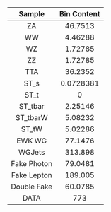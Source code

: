 |Sample|Bin Content| 
|:-----------:|:-----------:| 
|ZA|46.7513| 
|WW|4.46288| 
|WZ|1.72785| 
|ZZ|1.72785| 
|TTA|36.2352| 
|ST_s|0.0728381| 
|ST_t|0| 
|ST_tbar|2.25146| 
|ST_tbarW|5.08232| 
|ST_tW|5.02286| 
|EWK WG|77.1476| 
|WGJets|313.898| 
|Fake Photon|79.0481| 
|Fake Lepton|189.005| 
|Double Fake|60.0785| 
|DATA|773| 
